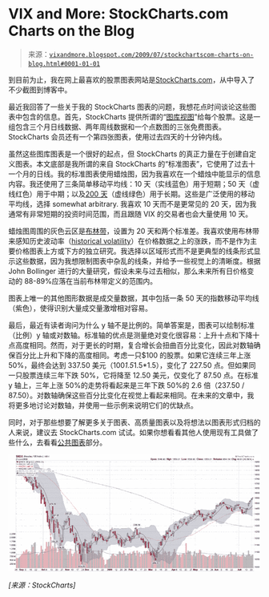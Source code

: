 <!--yml

分类：未分类

日期：2024-05-18 17:37:36

-->

# VIX and More: StockCharts.com Charts on the Blog

> 来源：[`vixandmore.blogspot.com/2009/07/stockchartscom-charts-on-blog.html#0001-01-01`](http://vixandmore.blogspot.com/2009/07/stockchartscom-charts-on-blog.html#0001-01-01)

到目前为止，我在网上最喜欢的股票图表网站是[StockCharts.com](http://stockcharts.com/)，从中导入了不少截图到博客中。

最近我回答了一些关于我的 StockCharts 图表的问题，我想花点时间谈论这些图表中包含的信息。首先，StockCharts 提供所谓的“[图库视图](http://stockcharts.com/charts/GalleryView/)”给每个股票。这是一组包含三个月日线数据、两年周线数据和一个点数图的三张免费图表。StockCharts 会员还有一个第四张图表，使用过去四天的十分钟内线。

虽然这些图库图表是一个很好的起点，但 StockCharts 的真正力量在于创建自定义图表。本文底部是我所谓的来自 StockCharts 的“标准图表”，它使用了过去十一个月的日线。我的标准图表使用蜡烛图，因为我喜欢在一个蜡烛中能显示的信息内容。我还使用了三条简单移动平均线：10 天（实线蓝色）用于短期；50 天（虚线红色）用于中期；以及[200 天](http://vixandmore.blogspot.com/search/label/200%20day%20SMA)（虚线绿色）用于长期。这些是广泛使用的移动平均线，选择 somewhat arbitrary. 我喜欢 10 天而不是更常见的 20 天，因为我通常有非常短期的投资时间范围，而且跟随 VIX 的交易者也会大量使用 10 天。

蜡烛图周围的灰色云区是[布林带](http://vixandmore.blogspot.com/search/label/Bollinger%20bands)，设置为 20 天和两个标准差。我喜欢使用布林带来感知历史波动率（[historical volatility](http://vixandmore.blogspot.com/search/label/historical%20volatility)）在价格数据之上的涨跌，而不是作为主要价格图表上方或下方的独立研究。我选择以区域形式而不是更典型的线条形式显示这些数据，因为我想限制图表中杂乱的线条，并给予一些视觉上的清晰度。根据 John Bollinger 进行的大量研究，假设未来与过去相似，那么未来所有日价格变动的 88-89%应落在当前布林带定义的范围内。

图表上唯一的其他图形数据是成交量数据，其中包括一条 50 天的指数移动平均线（紫色），使得识别大量成交量激增相对容易。

最后，最近有读者询问为什么 y 轴不是比例的。简单答案是，图表可以绘制标准（比例）y 轴或对数轴。标准轴的优点是测量绝对变化很容易：上升十点和下降十点高度相同。然而，对于更长的时期，复合增长会扭曲百分比变化，因此对数轴确保百分比上升和下降的高度相同。考虑一只$100 的股票。如果它连续三年上涨 50%，最终会达到 337.50 美元（100*1.5*1.5*1.5），变化了 227.50 点。但如果同一只股票连续三年下跌 50%，它将降至 12.50 美元，仅变化了 87.50 点。在标准 y 轴上，三年上涨 50%的走势将看起来是三年下跌 50%的 2.6 倍（237.50 / 87.50）。对数轴确保这些百分比变化在视觉上看起来相同。在未来的文章中，我将更多地讨论对数轴，并使用一些示例来说明它们的优缺点。

同时，对于那些想要了解更多关于图表、高质量图表以及将想法以图表形式归档的人来说，建议去 StockCharts.com 试试。如果你想看看其他人使用现有工具做了些什么，去看看[公共图表](http://stockcharts.com/def/servlet/Favorites.CServlet?obj=public&cmd=show&disp=RED)部分。

![](img/38282da52e8a238a8d44b6ae0a4b4770.png)

*[来源：StockCharts]*
